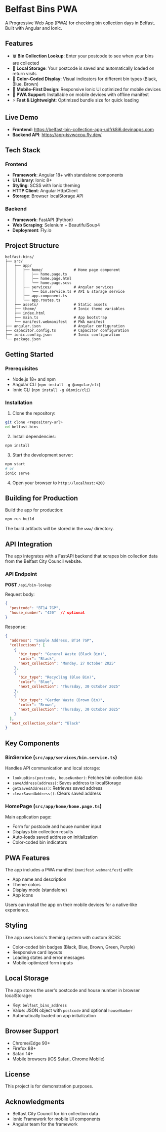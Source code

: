 # Belfast Bins PWA

A Progressive Web App (PWA) for checking bin collection days in Belfast. Built with Angular and Ionic.

## Features

- 🗑️ **Bin Collection Lookup**: Enter your postcode to see when your bins are collected
- 💾 **Local Storage**: Your postcode is saved and automatically loaded on return visits
- 🎨 **Color-Coded Display**: Visual indicators for different bin types (Black, Blue, Brown)
- 📱 **Mobile-First Design**: Responsive Ionic UI optimized for mobile devices
- 🔌 **PWA Support**: Installable on mobile devices with offline manifest
- ⚡ **Fast & Lightweight**: Optimized bundle size for quick loading

## Live Demo

- **Frontend**: https://belfast-bin-collection-app-udfrk8i6.devinapps.com
- **Backend API**: https://app-isvwccpu.fly.dev/

## Tech Stack

### Frontend
- **Framework**: Angular 18+ with standalone components
- **UI Library**: Ionic 8+
- **Styling**: SCSS with Ionic theming
- **HTTP Client**: Angular HttpClient
- **Storage**: Browser localStorage API

### Backend
- **Framework**: FastAPI (Python)
- **Web Scraping**: Selenium + BeautifulSoup4
- **Deployment**: Fly.io

## Project Structure

```
belfast-bins/
├── src/
│   ├── app/
│   │   ├── home/              # Home page component
│   │   │   ├── home.page.ts
│   │   │   ├── home.page.html
│   │   │   └── home.page.scss
│   │   ├── services/          # Angular services
│   │   │   └── bin.service.ts # API & storage service
│   │   ├── app.component.ts
│   │   └── app.routes.ts
│   ├── assets/                # Static assets
│   ├── theme/                 # Ionic theme variables
│   ├── index.html
│   ├── main.ts                # App bootstrap
│   └── manifest.webmanifest   # PWA manifest
├── angular.json               # Angular configuration
├── capacitor.config.ts        # Capacitor configuration
├── ionic.config.json          # Ionic configuration
└── package.json
```

## Getting Started

### Prerequisites

- Node.js 18+ and npm
- Angular CLI (`npm install -g @angular/cli`)
- Ionic CLI (`npm install -g @ionic/cli`)

### Installation

1. Clone the repository:
```bash
git clone <repository-url>
cd belfast-bins
```

2. Install dependencies:
```bash
npm install
```

3. Start the development server:
```bash
npm start
# or
ionic serve
```

4. Open your browser to `http://localhost:4200`

## Building for Production

Build the app for production:

```bash
npm run build
```

The build artifacts will be stored in the `www/` directory.

## API Integration

The app integrates with a FastAPI backend that scrapes bin collection data from the Belfast City Council website.

### API Endpoint

**POST** `/api/bin-lookup`

Request body:
```json
{
  "postcode": "BT14 7GP",
  "house_number": "420"  // optional
}
```

Response:
```json
{
  "address": "Sample Address, BT14 7GP",
  "collections": [
    {
      "bin_type": "General Waste (Black Bin)",
      "color": "Black",
      "next_collection": "Monday, 27 October 2025"
    },
    {
      "bin_type": "Recycling (Blue Bin)",
      "color": "Blue",
      "next_collection": "Thursday, 30 October 2025"
    },
    {
      "bin_type": "Garden Waste (Brown Bin)",
      "color": "Brown",
      "next_collection": "Thursday, 30 October 2025"
    }
  ],
  "next_collection_color": "Black"
}
```

## Key Components

### BinService (`src/app/services/bin.service.ts`)

Handles API communication and local storage:
- `lookupBins(postcode, houseNumber)`: Fetches bin collection data
- `saveAddress(address)`: Saves address to localStorage
- `getSavedAddress()`: Retrieves saved address
- `clearSavedAddress()`: Clears saved address

### HomePage (`src/app/home/home.page.ts`)

Main application page:
- Form for postcode and house number input
- Displays bin collection results
- Auto-loads saved address on initialization
- Color-coded bin indicators

## PWA Features

The app includes a PWA manifest (`manifest.webmanifest`) with:
- App name and description
- Theme colors
- Display mode (standalone)
- App icons

Users can install the app on their mobile devices for a native-like experience.

## Styling

The app uses Ionic's theming system with custom SCSS:
- Color-coded bin badges (Black, Blue, Brown, Green, Purple)
- Responsive card layouts
- Loading states and error messages
- Mobile-optimized form inputs

## Local Storage

The app stores the user's postcode and house number in browser localStorage:
- Key: `belfast_bins_address`
- Value: JSON object with `postcode` and optional `houseNumber`
- Automatically loaded on app initialization

## Browser Support

- Chrome/Edge 90+
- Firefox 88+
- Safari 14+
- Mobile browsers (iOS Safari, Chrome Mobile)

## License

This project is for demonstration purposes.

## Acknowledgments

- Belfast City Council for bin collection data
- Ionic Framework for mobile UI components
- Angular team for the framework
